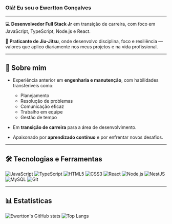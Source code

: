 ### Olá! Eu sou o Ewertton Gonçalves

---
💻 **Desenvolvedor Full Stack Jr** em transição de carreira, com foco em JavaScript, TypeScript, Node.js e React.  

🥋 **Praticante de Jiu-Jitsu**, onde desenvolvo disciplina, foco e resiliência — valores que aplico diariamente nos meus projetos e na vida profissional.

---

## 🚀 Sobre mim

- Experiência anterior em **engenharia e manutenção**, com habilidades transferíveis como:

  - Planejamento
  - Resolução de problemas
  - Comunicação eficaz
  - Trabalho em equipe
  - Gestão de tempo
  
- Em **transição de carreira** para a área de desenvolvimento.
  
- Apaixonado por **aprendizado contínuo** e por enfrentar novos desafios.

---

## 🛠️ Tecnologias e Ferramentas

![JavaScript](https://img.shields.io/badge/-JavaScript-F7DF1E?style=for-the-badge&logo=javascript&logoColor=000)
![TypeScript](https://img.shields.io/badge/-TypeScript-3178C6?style=for-the-badge&logo=typescript&logoColor=fff)
![HTML5](https://img.shields.io/badge/-HTML5-E34F26?style=for-the-badge&logo=html5&logoColor=fff)
![CSS3](https://img.shields.io/badge/-CSS3-1572B6?style=for-the-badge&logo=css3&logoColor=fff)
![React](https://img.shields.io/badge/-React-61DAFB?style=for-the-badge&logo=react&logoColor=000)
![Node.js](https://img.shields.io/badge/-Node.js-339933?style=for-the-badge&logo=node.js&logoColor=fff)
![NestJS](https://img.shields.io/badge/-NestJS-E0234E?style=for-the-badge&logo=nestjs&logoColor=fff)
![MySQL](https://img.shields.io/badge/-MySQL-4479A1?style=for-the-badge&logo=mysql&logoColor=fff)
![Git](https://img.shields.io/badge/-Git-F05032?style=for-the-badge&logo=git&logoColor=fff)

---

## 📊 Estatísticas

   ![Ewertton's GitHub stats](https://github-readme-stats.vercel.app/api?username=ewerttongoncalvesdev&show_icons=true&theme=tokyonight)
![Top Langs](https://github-readme-stats.vercel.app/api/top-langs/?username=ewerttongoncalvesdev&layout=compact&theme=tokyonight)
